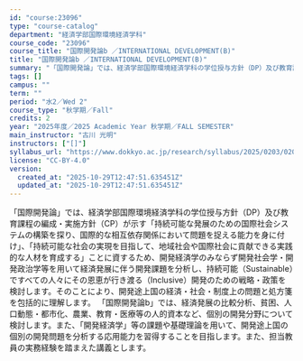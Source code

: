 ```yaml
---
id: "course:23096"
type: "course-catalog"
department: "経済学部国際環境経済学科"
course_code: "23096"
course_title: "国際開発論b ／INTERNATIONAL DEVELOPMENT(B)"
title: "国際開発論b ／INTERNATIONAL DEVELOPMENT(B)"
summary: "「国際開発論」では、経済学部国際環境経済学科の学位授与方針（DP）及び教育課程の編成・実施方針（CP）が示す「持続可能な発展のための国際社会システムの構築を探り、国際的な相互依存関係において問題を捉える能力を身に付け」、「持続可能な社会の実…"
tags: []
campus: ""
term: ""
period: "水2／Wed 2"
course_type: "秋学期／Fall"
credits: 2
year: "2025年度／2025 Academic Year 秋学期／FALL SEMESTER"
main_instructor: "古川 光明"
instructors: ["[]"]
syllabus_url: "https://www.dokkyo.ac.jp/research/syllabus/2025/0203/0203_23096_ja_JP.html"
license: "CC-BY-4.0"
version:
  created_at: "2025-10-29T12:47:51.635451Z"
  updated_at: "2025-10-29T12:47:51.635451Z"
---
```

「国際開発論」では、経済学部国際環境経済学科の学位授与方針（DP）及び教育課程の編成・実施方針（CP）が示す「持続可能な発展のための国際社会システムの構築を探り、国際的な相互依存関係において問題を捉える能力を身に付け」、「持続可能な社会の実現を目指して、地域社会や国際社会に貢献できる実践的な人材を育成する」ことに資するため、開発経済学のみならず開発社会学・開発政治学等を用いて経済発展に伴う開発課題を分析し、持続可能（Sustainable）ですべての人々にその恩恵が行き渡る（Inclusive）開発のための戦略・政策を検討します。そのことにより、開発途上国の経済・社会・制度上の問題と処方箋を包括的に理解します。 「国際開発論b」では、経済発展の比較分析、貧困、人口動態・都市化、農業、教育・医療等の人的資本など、個別の開発分野について検討します。また、「開発経済学」等の課題や基礎理論を用いて、開発途上国の個別の開発問題を分析する応用能力を習得することを目指します。また、担当教員の実務経験を踏まえた講義とします。
